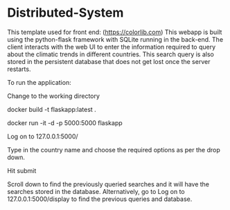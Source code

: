 # Distributed-System

This template used for front end: (https://colorlib.com)
This webapp is built using the python-flask framework with SQLite running in the back-end. 
The client interacts with the web UI to enter the information required to query about the climatic trends in different countries. This search query is also stored in the persistent database that does not get lost once the server restarts.

To run the application:

Change to the working directory

docker build -t flaskapp:latest .

docker run -it -d -p 5000:5000 flaskapp

Log on to 127.0.0.1:5000/

Type in the country name and choose the required options as per the drop down.

Hit submit

Scroll down to find the previously queried searches and it will have the searches stored in the database. Alternatively, go to Log on to 127.0.0.1:5000/display to find the previous queries and database.
